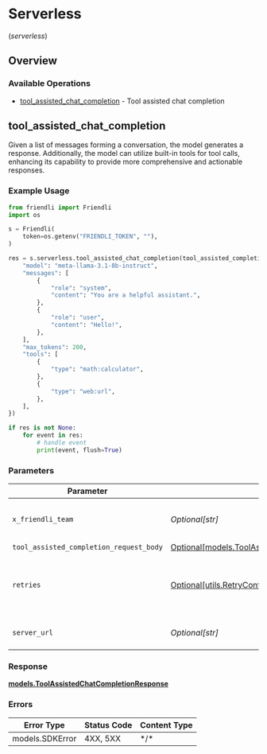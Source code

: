 # Serverless
(*serverless*)

## Overview

### Available Operations

* [tool_assisted_chat_completion](#tool_assisted_chat_completion) - Tool assisted chat completion

## tool_assisted_chat_completion

Given a list of messages forming a conversation, the model generates a response. Additionally, the model can utilize built-in tools for tool calls, enhancing its capability to provide more comprehensive and actionable responses.

### Example Usage

```python
from friendli import Friendli
import os

s = Friendli(
    token=os.getenv("FRIENDLI_TOKEN", ""),
)

res = s.serverless.tool_assisted_chat_completion(tool_assisted_completion_request_body={
    "model": "meta-llama-3.1-8b-instruct",
    "messages": [
        {
            "role": "system",
            "content": "You are a helpful assistant.",
        },
        {
            "role": "user",
            "content": "Hello!",
        },
    ],
    "max_tokens": 200,
    "tools": [
        {
            "type": "math:calculator",
        },
        {
            "type": "web:url",
        },
    ],
})

if res is not None:
    for event in res:
        # handle event
        print(event, flush=True)

```

### Parameters

| Parameter                                                                                               | Type                                                                                                    | Required                                                                                                | Description                                                                                             |
| ------------------------------------------------------------------------------------------------------- | ------------------------------------------------------------------------------------------------------- | ------------------------------------------------------------------------------------------------------- | ------------------------------------------------------------------------------------------------------- |
| `x_friendli_team`                                                                                       | *Optional[str]*                                                                                         | :heavy_minus_sign:                                                                                      | ID of team to run requests as (optional parameter).                                                     |
| `tool_assisted_completion_request_body`                                                                 | [Optional[models.ToolAssistedCompletionRequestBody]](../../models/toolassistedcompletionrequestbody.md) | :heavy_minus_sign:                                                                                      | N/A                                                                                                     |
| `retries`                                                                                               | [Optional[utils.RetryConfig]](../../models/utils/retryconfig.md)                                        | :heavy_minus_sign:                                                                                      | Configuration to override the default retry behavior of the client.                                     |
| `server_url`                                                                                            | *Optional[str]*                                                                                         | :heavy_minus_sign:                                                                                      | An optional server URL to use.                                                                          |

### Response

**[models.ToolAssistedChatCompletionResponse](../../models/toolassistedchatcompletionresponse.md)**

### Errors

| Error Type      | Status Code     | Content Type    |
| --------------- | --------------- | --------------- |
| models.SDKError | 4XX, 5XX        | \*/\*           |